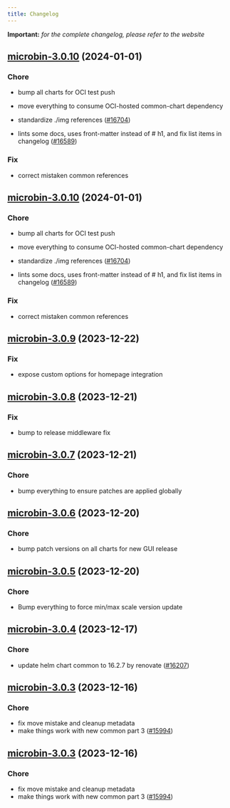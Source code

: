 ```yaml
---
title: Changelog
---
```


**Important:**
*for the complete changelog, please refer to the website*



## [microbin-3.0.10](https://github.com/truecharts/charts/compare/microbin-3.0.9...microbin-3.0.10) (2024-01-01)

### Chore



- bump all charts for OCI test push

- move everything to consume OCI-hosted common-chart dependency

- standardize ./img references ([#16704](https://github.com/truecharts/charts/issues/16704))

- lints some docs, uses front-matter instead of # h1, and fix list items in changelog ([#16589](https://github.com/truecharts/charts/issues/16589))

### Fix



- correct mistaken common references


## [microbin-3.0.10](https://github.com/truecharts/charts/compare/microbin-3.0.9...microbin-3.0.10) (2024-01-01)

### Chore



- bump all charts for OCI test push

- move everything to consume OCI-hosted common-chart dependency

- standardize ./img references ([#16704](https://github.com/truecharts/charts/issues/16704))

- lints some docs, uses front-matter instead of # h1, and fix list items in changelog ([#16589](https://github.com/truecharts/charts/issues/16589))

### Fix



- correct mistaken common references
## [microbin-3.0.9](https://github.com/truecharts/charts/compare/microbin-3.0.8...microbin-3.0.9) (2023-12-22)

### Fix

- expose custom options for homepage integration

## [microbin-3.0.8](https://github.com/truecharts/charts/compare/microbin-3.0.7...microbin-3.0.8) (2023-12-21)

### Fix

- bump to release middleware fix

## [microbin-3.0.7](https://github.com/truecharts/charts/compare/microbin-3.0.6...microbin-3.0.7) (2023-12-21)

### Chore

- bump everything to ensure patches are applied globally

## [microbin-3.0.6](https://github.com/truecharts/charts/compare/microbin-3.0.5...microbin-3.0.6) (2023-12-20)

### Chore

- bump patch versions on all charts for new GUI release

## [microbin-3.0.5](https://github.com/truecharts/charts/compare/microbin-3.0.4...microbin-3.0.5) (2023-12-20)

### Chore

- Bump everything to force min/max scale version update

## [microbin-3.0.4](https://github.com/truecharts/charts/compare/microbin-3.0.3...microbin-3.0.4) (2023-12-17)

### Chore

- update helm chart common to 16.2.7 by renovate ([#16207](https://github.com/truecharts/charts/issues/16207))

## [microbin-3.0.3](https://github.com/truecharts/charts/compare/microbin-2.0.13...microbin-3.0.3) (2023-12-16)

### Chore

- fix move mistake and cleanup metadata
- make things work with new common part 3 ([#15994](https://github.com/truecharts/charts/issues/15994))

## [microbin-3.0.3](https://github.com/truecharts/charts/compare/microbin-2.0.13...microbin-3.0.3) (2023-12-16)

### Chore

- fix move mistake and cleanup metadata
- make things work with new common part 3 ([#15994](https://github.com/truecharts/charts/issues/15994))

